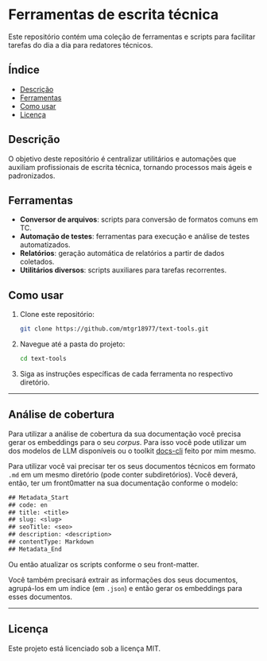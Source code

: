 # Ferramentas de escrita técnica

Este repositório contém uma coleção de ferramentas e scripts para facilitar tarefas do dia a dia para redatores técnicos.

## Índice

- [Descrição](#descrição)
- [Ferramentas](#ferramentas)
- [Como usar](#como-usar)
- [Licença](#licença)

## Descrição

O objetivo deste repositório é centralizar utilitários e automações que auxiliam profissionais de escrita técnica, tornando processos mais ágeis e padronizados.

## Ferramentas

- **Conversor de arquivos**: scripts para conversão de formatos comuns em TC.
- **Automação de testes**: ferramentas para execução e análise de testes automatizados.
- **Relatórios**: geração automática de relatórios a partir de dados coletados.
- **Utilitários diversos**: scripts auxiliares para tarefas recorrentes.

## Como usar

1. Clone este repositório:

   ```bash
   git clone https://github.com/mtgr18977/text-tools.git
   ```
2. Navegue até a pasta do projeto:

   ```bash
   cd text-tools
   ```
3. Siga as instruções específicas de cada ferramenta no respectivo diretório.

---

## Análise de cobertura

Para utilizar a análise de cobertura da sua documentação você precisa gerar os embeddings para o seu *corpus*.
Para isso você pode utilizar um dos modelos de LLM disponíveis ou o toolkit [docs-cli](https://github.com/your-username/docs-cli-toolkit) feito por mim mesmo.

Para utilizar você vai precisar ter os seus documentos técnicos em formato `.md` em um mesmo diretório (pode conter subdiretórios). Você deverá, então, ter um front0matter na sua documentação conforme o modelo:

```txt
## Metadata_Start 
## code: en
## title: <title> 
## slug: <slug> 
## seoTitle: <seo> 
## description: <description> 
## contentType: Markdown
## Metadata_End
```

Ou então atualizar os scripts conforme o seu front-matter.

Você também precisará extrair as informações dos seus documentos, agrupá-los em um índice (em `.json`) e então gerar os embeddings para esses documentos.

---

## Licença

Este projeto está licenciado sob a licença MIT.
